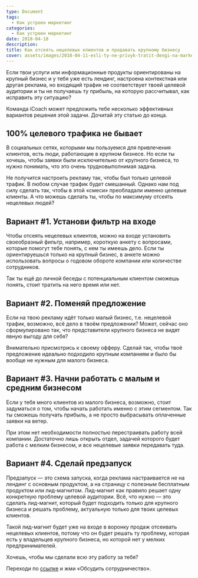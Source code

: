 ```yaml
---
type: Document
tags:
  - Как устроен маркетинг
categories:
  - Как устроен маркетинг
date: 2018-04-18
description: 
title: Как отсеять нецелевых клиентов и продавать крупному бизнесу
cover: assets/images/2018-04-11-esli-ty-ne-privyk-tratit-dengi-na-marketg.jpg
---
```

Если твои услуги или информационные продукты ориентированы на крупный бизнес и у тебя уже есть лендинг, настроена контекстная или другая реклама, но входящий трафик не соответствует твоей целевой аудитории и ты не получаешь ту прибыль, на которую рассчитывал, как исправить эту ситуацию?

Команда iCoach может предложить тебе несколько эффективных вариантов решения этой задачи. Дочитай эту статью до конца.

## 100% целевого трафика не бывает

В социальных сетях, которыми мы пользуемся для привлечения клиентов, есть люди, работающие в крупном бизнесе. Но если ты хочешь, чтобы заявки были исключительно от крупного бизнеса, то нужно понимать, что это очень трудновыполнимая задача. 

Не получится настроить рекламу так, чтобы был только целевой трафик. В любом случае трафик будет смешанный. Однако нам под силу сделать так, чтобы в этой «смеси» преобладали именно целевые клиенты. А что можешь сделать ты, чтобы по максимуму отсеять нецелевых людей?

## Вариант #1. Установи фильтр на входе

Чтобы отсеять нецелевых клиентов, можно на входе установить своеобразный фильтр, например, короткую анкету с вопросами, которые помогут тебе понять, с кем ты имеешь дело. Если ты ориентируешься только на крупный бизнес, в анкете можно использовать вопросы о годовом обороте компании или количестве сотрудников.

Так ты ещё до личной беседы с потенциальным клиентом сможешь понять, стоит тратить на него время или нет.

## Вариант #2. Поменяй предложение

Если на твою рекламу идёт только малый бизнес, т.е. нецелевой трафик, возможно, всё дело в твоём предложении? Может, сейчас оно сформулировано так, что представители крупного бизнеса не видят явную выгоду для себя?

Внимательно присмотрись к своему офферу. Сделай так, чтобы твоё предложение идеально подходило крупным компаниям и было бы вообще не нужным для малого бизнеса.

## Вариант #3. Начни работать с малым и средним бизнесом

Если у тебя много клиентов из малого бизнеса, возможно, стоит задуматься о том, чтобы начать работать именно с этим сегментом. Так ты сможешь получать прибыль, а не просто выбрасывать оплаченные заявки на ветер.

При этом нет необходимости полностью перестраивать работу всей компании. Достаточно лишь открыть отдел, задачей которого будет работа с мелким бизнесом, и все нецелевые заявки передавать туда.

## Вариант #4. Сделай предзапуск

Предзапуск — это схема запуска, когда реклама настраивается не на лендинг с основным продуктом, а на страницу с полезным бесплатным продуктом или лид-магнитом. Лид-магнит как правило решает одну конкретную проблему целевой аудитории. Всё, что нужно — это сделать лид-магнит, который будет подходить только для крупного бизнеса и решать проблему, актуальную только для твоих целевых клиентов. 

Такой лид-магнит будет уже на входе в воронку продаж отсеивать нецелевых клиентов, потому что он будет решать ту проблему, которая есть у владельцев крупного бизнеса, но которой нет у мелких предпринимателей.

Хочешь, чтобы мы сделали всю эту работу за тебя?

Переходи по [ссылке](https://goo.gl/NKFYdd) и жми «Обсудить сотрудничество».
